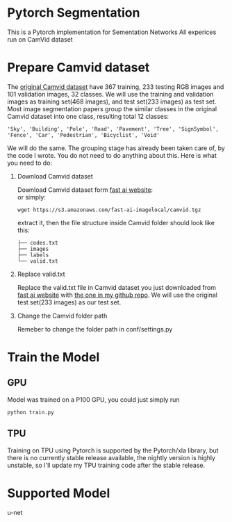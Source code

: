 # Pytorch Segmentation

This is a Pytorch implementation for Sementation Networks
All experices run on CamVid dataset


# Prepare Camvid dataset
   The [original Camvid dataset](http://mi.eng.cam.ac.uk/research/projects/VideoRec/CamVid/) have 
   367 training, 233 testing RGB images and 101 validation images, 32 classes. We will use the
   training and validation images as training set(468 images), and test set(233 images) as test set.
   Most image segmentation papers group the similar classes in the original Camvid dataset into one class, 
   resulting total 12 classes:
   ```
   'Sky', 'Building', 'Pole', 'Road', 'Pavement', 'Tree', 'SignSymbol', 'Fence', 'Car', 'Pedestrian', 'Bicyclist', 'Void'
   ```
   We will do the same. The grouping stage has already been taken care of, by the code I wrote. You do not need
   to do anything about this. Here is what you need to do:

1. Download Camvid dataset

   Download Camvid dataset form [fast ai website](https://course.fast.ai/datasets):  
   or simply:
   ```
   wget https://s3.amazonaws.com/fast-ai-imagelocal/camvid.tgz
   ```
   extract it, then the file structure inside Camvid folder should look like this:
   ```
   ├── codes.txt
   ├── images
   ├── labels
   └── valid.txt
   ```
2. Replace valid.txt

   Replace the valid.txt file in Camvid dataset you just downloaded from [fast ai website](https://course.fast.ai/datasets)
   with [the one in my github repo](dataset/valid.txt). We will use the original test set(233 images) as our test set.

3. Change the Camvid folder path 

   Remeber to change the folder path in conf/settings.py

# Train the Model

## GPU
Model was trained on a P100 GPU, you could just simply run
```
python train.py
```

## TPU
Training on TPU using Pytorch is supported by the Pytorch/xla library, but there is no currently stable release available,
the nightly version is highly unstable, so I'll update my TPU training code after the stable release.

# Supported Model

u-net